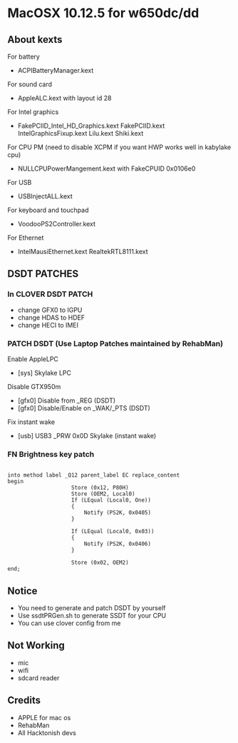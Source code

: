 # MacOSX 10.12.5 for w650dc/dd

## About kexts

For battery
+ ACPIBatteryManager.kext

For sound card
+ AppleALC.kext with  layout id 28

For Intel graphics
+ FakePCIID_Intel_HD_Graphics.kext    FakePCIID.kext    IntelGraphicsFixup.kext    Lilu.kext    Shiki.kext

For CPU PM (need to disable XCPM if you want HWP works well in kabylake cpu)
+ NULLCPUPowerMangement.kext    with FakeCPUID 0x0106e0

For USB
+ USBInjectALL.kext

For keyboard and touchpad
+ VoodooPS2Controller.kext

For Ethernet
+ IntelMausiEthernet.kext    RealtekRTL8111.kext

## DSDT PATCHES
### In CLOVER DSDT PATCH
+ change GFX0 to IGPU
+ change HDAS to HDEF
+ change HECI to IMEI
### PATCH DSDT (Use Laptop Patches maintained by RehabMan)
Enable AppleLPC
+ [sys] Skylake LPC

Disable GTX950m
+ [gfx0] Disable from _REG (DSDT)
+ [gfx0] Disable/Enable on _WAK/_PTS (DSDT)

Fix instant wake
+ [usb] USB3 _PRW 0x0D Skylake (instant wake)
### FN Brightness key patch
<pre><code>
into method label _Q12 parent_label EC replace_content
begin
                    Store (0x12, P80H)
                    Store (OEM2, Local0)
                    If (LEqual (Local0, One))
                    {
                        Notify (PS2K, 0x0405)
                    }

                    If (LEqual (Local0, 0x03))
                    {
                        Notify (PS2K, 0x0406)
                    }

                    Store (0x02, OEM2)
end;
</pre></code>
## Notice
+ You need to generate and patch DSDT by yourself
+ Use ssdtPRGen.sh to generate SSDT for your CPU
+ You can use clover config from me
## Not Working
+ mic 
+ wifi
+ sdcard reader
## Credits
+ APPLE for mac os
+ RehabMan 
+ All Hacktonish devs


